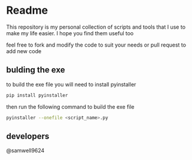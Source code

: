 # Readme

This repository is my personal collection of scripts and tools that I use to make my life easier. I hope you find them useful too

feel free to fork and modify the code to suit your needs or pull request to add new code

## bulding the exe

to build the exe file you will need to install pyinstaller

```bash
pip install pyinstaller
```

then run the following command to build the exe file

```bash
pyinstaller --onefile <script_name>.py
```

## developers

@samwell9624
